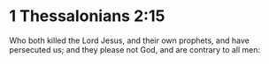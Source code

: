 # 1 Thessalonians 2:15

Who both killed the Lord Jesus, and their own prophets, and have persecuted us; and they please not God, and are contrary to all men: